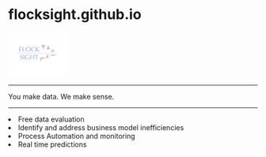 # flocksight.github.io
<img src="card.png">

<hr>
You make data.  We make sense.

<hr>
<li> Free data evaluation
<li> Identify and address business model inefficiencies
<li> Process Automation and monitoring
<li> Real time predictions
